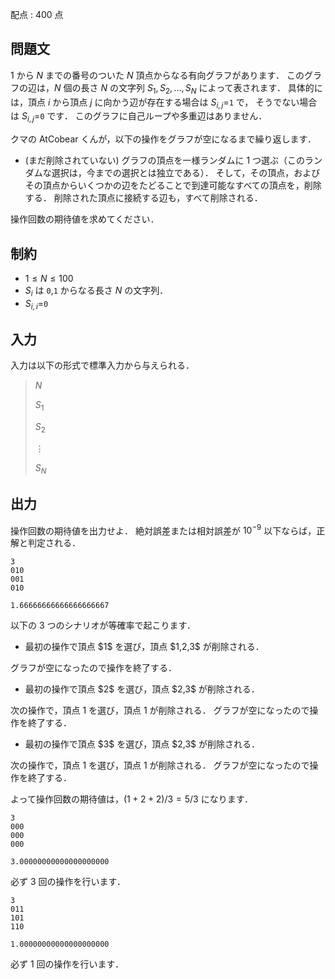 配点 : $400$ 点

## 問題文

$1$ から $N$ までの番号のついた $N$ 頂点からなる有向グラフがあります．
このグラフの辺は，$N$ 個の長さ $N$ の文字列 $S_1,S_2,\ldots,S_N$ によって表されます．
具体的には，頂点 $i$ から頂点 $j$ に向かう辺が存在する場合は $S_{i,j}=$`1` で，
そうでない場合は $S_{i,j}=$`0` です．
このグラフに自己ループや多重辺はありません．

クマの AtCobear くんが，以下の操作をグラフが空になるまで繰り返します．

- (まだ削除されていない) グラフの頂点を一様ランダムに $1$ つ選ぶ（このランダムな選択は，今までの選択とは独立である）．
そして，その頂点，およびその頂点からいくつかの辺をたどることで到達可能なすべての頂点を，削除する．
削除された頂点に接続する辺も，すべて削除される．

操作回数の期待値を求めてください．

## 制約

- $1 \leq N \leq 100$
- $S_i$ は `0`,`1` からなる長さ $N$ の文字列．
- $S_{i,i}=$`0`

## 入力

入力は以下の形式で標準入力から与えられる．

> $N$
> 
> $S_1$
> 
> $S_2$
> 
> $\vdots$
> 
> $S_N$

## 出力

操作回数の期待値を出力せよ．
絶対誤差または相対誤差が $10^{-9}$ 以下ならば，正解と判定される．

```input1
3
010
001
010
```

```output1
1.66666666666666666667
```

以下の $3$ つのシナリオが等確率で起こります．

- <p>最初の操作で頂点 $1$ を選び，頂点 $1,2,3$ が削除される．
グラフが空になったので操作を終了する．</p>
- <p>最初の操作で頂点 $2$ を選び，頂点 $2,3$ が削除される．
次の操作で，頂点 $1$ を選び，頂点 $1$ が削除される．
グラフが空になったので操作を終了する．</p>
- <p>最初の操作で頂点 $3$ を選び，頂点 $2,3$ が削除される．
次の操作で，頂点 $1$ を選び，頂点 $1$ が削除される．
グラフが空になったので操作を終了する．</p>

よって操作回数の期待値は，$(1+2+2)/3=5/3$ になります．

```input2
3
000
000
000
```

```output2
3.00000000000000000000
```

必ず $3$ 回の操作を行います．

```input3
3
011
101
110
```

```output3
1.00000000000000000000
```

必ず $1$ 回の操作を行います．